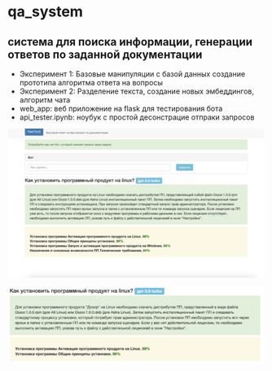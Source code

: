 # qa_system
система для поиска информации, генерации ответов по заданной документации
--------------------------
- Эксперимент 1:  Базовые манипуляции с базой данных создание прототипа алгоритма ответа на вопросы
- Эксперимент 2:  Разделение текста, создание новых эмбеддингов, алгоритм чата 
- web_app: веб приложение на flask для тестирования бота
- api_tester.ipynb: ноубук с простой десонстрацие отпраки запросов

![веб приложение](img/web_app.png)

![демонстрация](img/demo.png)